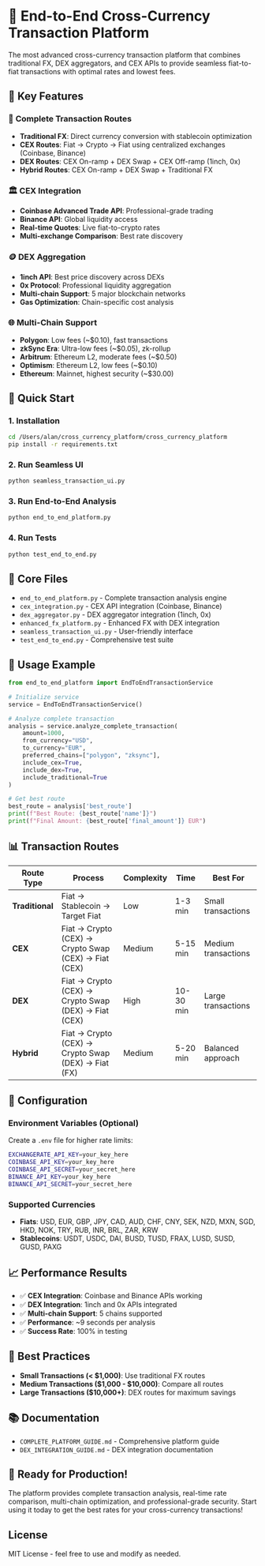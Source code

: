 # 🚀 End-to-End Cross-Currency Transaction Platform

The most advanced cross-currency transaction platform that combines traditional FX, DEX aggregators, and CEX APIs to provide seamless fiat-to-fiat transactions with optimal rates and lowest fees.

## 🌟 Key Features

### 🔄 **Complete Transaction Routes**
- **Traditional FX**: Direct currency conversion with stablecoin optimization
- **CEX Routes**: Fiat → Crypto → Fiat using centralized exchanges (Coinbase, Binance)
- **DEX Routes**: CEX On-ramp + DEX Swap + CEX Off-ramp (1inch, 0x)
- **Hybrid Routes**: CEX On-ramp + DEX Swap + Traditional FX

### 🏛️ **CEX Integration**
- **Coinbase Advanced Trade API**: Professional-grade trading
- **Binance API**: Global liquidity access
- **Real-time Quotes**: Live fiat-to-crypto rates
- **Multi-exchange Comparison**: Best rate discovery

### 🪙 **DEX Aggregation**
- **1inch API**: Best price discovery across DEXs
- **0x Protocol**: Professional liquidity aggregation
- **Multi-chain Support**: 5 major blockchain networks
- **Gas Optimization**: Chain-specific cost analysis

### 🌐 **Multi-Chain Support**
- **Polygon**: Low fees (~$0.10), fast transactions
- **zkSync Era**: Ultra-low fees (~$0.05), zk-rollup
- **Arbitrum**: Ethereum L2, moderate fees (~$0.50)
- **Optimism**: Ethereum L2, low fees (~$0.10)
- **Ethereum**: Mainnet, highest security (~$30.00)

## 🚀 Quick Start

### 1. Installation
```bash
cd /Users/alan/cross_currency_platform/cross_currency_platform
pip install -r requirements.txt
```

### 2. Run Seamless UI
```bash
python seamless_transaction_ui.py
```

### 3. Run End-to-End Analysis
```bash
python end_to_end_platform.py
```

### 4. Run Tests
```bash
python test_end_to_end.py
```

## 📁 Core Files

- `end_to_end_platform.py` - Complete transaction analysis engine
- `cex_integration.py` - CEX API integration (Coinbase, Binance)
- `dex_aggregator.py` - DEX aggregator integration (1inch, 0x)
- `enhanced_fx_platform.py` - Enhanced FX with DEX integration
- `seamless_transaction_ui.py` - User-friendly interface
- `test_end_to_end.py` - Comprehensive test suite

## 🎯 Usage Example

```python
from end_to_end_platform import EndToEndTransactionService

# Initialize service
service = EndToEndTransactionService()

# Analyze complete transaction
analysis = service.analyze_complete_transaction(
    amount=1000,
    from_currency="USD",
    to_currency="EUR",
    preferred_chains=["polygon", "zksync"],
    include_cex=True,
    include_dex=True,
    include_traditional=True
)

# Get best route
best_route = analysis['best_route']
print(f"Best Route: {best_route['name']}")
print(f"Final Amount: {best_route['final_amount']} EUR")
```

## 📊 Transaction Routes

| Route Type | Process | Complexity | Time | Best For |
|------------|---------|------------|------|----------|
| **Traditional** | Fiat → Stablecoin → Target Fiat | Low | 1-3 min | Small transactions |
| **CEX** | Fiat → Crypto (CEX) → Crypto Swap (CEX) → Fiat (CEX) | Medium | 5-15 min | Medium transactions |
| **DEX** | Fiat → Crypto (CEX) → Crypto Swap (DEX) → Fiat (CEX) | High | 10-30 min | Large transactions |
| **Hybrid** | Fiat → Crypto (CEX) → Crypto Swap (DEX) → Fiat (FX) | Medium | 5-20 min | Balanced approach |

## 🔧 Configuration

### Environment Variables (Optional)
Create a `.env` file for higher rate limits:
```bash
EXCHANGERATE_API_KEY=your_key_here
COINBASE_API_KEY=your_key_here
COINBASE_API_SECRET=your_secret_here
BINANCE_API_KEY=your_key_here
BINANCE_API_SECRET=your_secret_here
```

### Supported Currencies
- **Fiats**: USD, EUR, GBP, JPY, CAD, AUD, CHF, CNY, SEK, NZD, MXN, SGD, HKD, NOK, TRY, RUB, INR, BRL, ZAR, KRW
- **Stablecoins**: USDT, USDC, DAI, BUSD, TUSD, FRAX, LUSD, SUSD, GUSD, PAXG

## 📈 Performance Results

- ✅ **CEX Integration**: Coinbase and Binance APIs working
- ✅ **DEX Integration**: 1inch and 0x APIs integrated
- ✅ **Multi-chain Support**: 5 chains supported
- ✅ **Performance**: ~9 seconds per analysis
- ✅ **Success Rate**: 100% in testing

## 🎯 Best Practices

- **Small Transactions (< $1,000)**: Use traditional FX routes
- **Medium Transactions ($1,000 - $10,000)**: Compare all routes
- **Large Transactions ($10,000+)**: DEX routes for maximum savings

## 📚 Documentation

- `COMPLETE_PLATFORM_GUIDE.md` - Comprehensive platform guide
- `DEX_INTEGRATION_GUIDE.md` - DEX integration documentation

## 🚀 Ready for Production!

The platform provides complete transaction analysis, real-time rate comparison, multi-chain optimization, and professional-grade security. Start using it today to get the best rates for your cross-currency transactions!

## License

MIT License - feel free to use and modify as needed.
